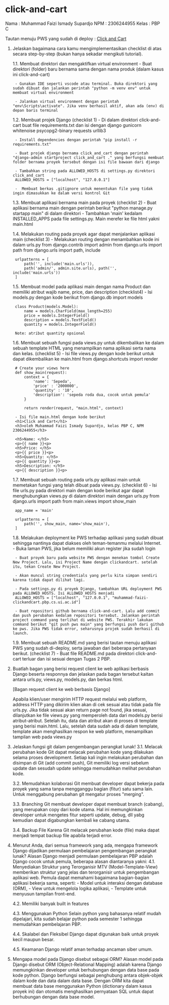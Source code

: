 # click-and-cart 
Nama : Muhammad Faizi Ismady Supardjo
NPM : 2306244955
Kelas : PBP C

Tautan menuju PWS yang sudah di deploy :
[Click and Cart]("http://muhammad-faizi-clickandcart.pbp.cs.ui.ac.id")

1. Jelaskan bagaimana cara kamu mengimplementasikan checklist di atas secara step-by-step (bukan hanya sekadar mengikuti tutorial).

    1.1. Membuat direktori dan mengaktifkan virtual environment
        - Buat direktori (folder) baru bernama sama dengan nama produk (dalam kasus ini click-and-cart)

        - Gunakan IDE seperti vscode atau terminal. Buka direktori yang sudah dibuat dan jalankan perintah "python -m venv env" untuk membuat virtual environment

        - Jalankan virtual environment dengan perintah "env\Scripts\activate". Jika venv berhasil aktif, akan ada (env) di depan baris terminal

    1.2. Membuat projek Django (checklist 1)
        - Di dalam direktori click-and-cart buat file requirements.txt dan isi dengan
        django
        gunicorn
        whitenoise
        psycopg2-binary
        requests
        urllib3

        - Install dependencies dengan perintah "pip install -r requirements.txt"

        - Buat projek django bernama click_and_cart dengan perintah "django-admin startproject click_and_cart ." yang berfungsi membuat folder bernama proyek tersebut dengan isi file bawaan dari django

        - Tambahkan string pada ALLOWED_HOSTS di settings.py direktori click_and_cart 
        ALLOWED_HOSTS = ["localhost", "127.0.0.1"]

        -  Membuat berkas .gitignore untuk menentukan file yang tidak ingin dimasukkan ke dalam versi kontrol Git

    1.3. Membuat aplikasi bernama main pada proyek (checklist 2)
        - Buat aplikasi bernama main dengan perintah berikut "python manage.py startapp main" di dalam direktori
        - Tambahkan 'main' kedalam INSTALLED_APPS pada file settings.py. Main merefer ke file html yakni main.html

    1.4. Melakukan routing pada proyek agar dapat menjalankan aplikasi main (checklist 3)
        - Melakukan routing dengan menambahkan kode ini dalam urls.py
        from django.contrib import admin
        from django.urls import path
        from django.urls import path, include

        urlpatterns = [
            path('', include('main.urls')),
            path('admin/', admin.site.urls), path('', include('main.urls'))
        ]

    1.5. Membuat model pada aplikasi main dengan nama Product dan memiliki atribut wajib name, price, dan description (checklist4)
        - Isi models.py dengan kode berikut
        from django.db import models

        class Product(models.Model):
            name = models.CharField(max_length=255)
            price = models.IntegerField()
            description = models.TextField()
            quantity = models.IntegerField()

        Note: atribut quantity opsional

    1.6. Membuat sebuah fungsi pada views.py untuk dikembalikan ke dalam sebuah template HTML yang menampilkan nama aplikasi serta nama dan kelas. (checklist 5)
        - Isi file views.py dengan kode berikut untuk dapat dikembalikan ke main.html
        from django.shortcuts import render

        # Create your views here
        def show_main(request):
            context = {
                'name': 'Sepeda',
                'price' : '2000000',
                'quantity' : '10',
                'description': 'sepeda roda dua, cocok untuk pemula'
            }

            return render(request, "main.html", context)

        - Isi file main.html dengan kode berikut
        <h1>Click and Cart</h1>
        <h3>oleh Muhammad Faizi Ismady Supardjo, kelas PBP C, NPM 2306244955</h3>

        <h5>Name: </h5>
        <p>{{ name }}<p>
        <h5>Price: </h5>
        <p>{{ price }}<p>
        <h5>Quantity: </h5>
        <p>{{ quantity }}<p>
        <h5>Description: </h5>
        <p>{{ description }}<p>

    1.7. Membuat sebuah routing pada urls.py aplikasi main untuk memetakan fungsi yang telah dibuat pada views.py. (checklist 6)
        - Isi file urls.py pada direktori main dengan kode berikut agar dapat menghubungkan views.py di dalam direktori main dengan urls.py
        from django.urls import path
        from main.views import show_main

        app_name = 'main'

        urlpatterns = [
            path('', show_main, name='show_main'),
        ]

    1.8. Melakukan deployment ke PWS terhadap aplikasi yang sudah dibuat sehingga nantinya dapat diakses oleh teman-temanmu melalui Internet.
        - Buka laman PWS, jika belum memiliki akun register jika sudah login

        - Buat proyek baru pada website PWS dengan menekan tombol Create New Project. Lalu, isi Project Name dengan clickandcart. setelah itu, tekan Create New Project.

        - Akan muncul string credentials yang perlu kita simpan sendiri karena tidak dapat dilihat lagi.

        - Pada settings.py di proyek Django, tambahkan URL deployment PWS pada ALLOWED_HOSTS. Isi ALLOWED_HOSTS menjadi
        ALLOWED_HOSTS = ["localhost", "127.0.0.1", "muhammad-faizi-clickandcart.pbp.cs.ui.ac.id"]

        - Buat repositori github bernama click-and-cart. Lalu add commit dan push perubahan kedalam repositori tersebut. Jalankan perintah project command yang terlihat di website PWS. Terakhir lakukan command berikut "git push pws main" yang berfungsi push dari github ke pws. Jika PWS tidak error, seharusnya projek sudah berhasil di launch.

    1.9. Membuat sebuah README.md yang berisi tautan menuju aplikasi PWS yang sudah di-deploy, serta jawaban dari beberapa pertanyaan berikut. (checklist 7)
        - Buat file README.md pada direktori click-and-cart terluar dan isi sesuai dengan Tugas 2 PBP.

2. Buatlah bagan yang berisi request client ke web aplikasi berbasis Django beserta responnya dan jelaskan pada bagan tersebut kaitan antara urls.py, views.py, models.py, dan berkas html.

    [Bagan request client ke web berbasis Django]

    Apabila klien/user mengirim HTTP request melalui web platform, address HTTP yang dikirim klien akan di cek sesuai atau tidak pada file urls.py. Jika tidak sesuai akan return page not found, jika sesuai, dilanjutkan ke file views.py yang memperoleh data dari models.py berisi atribut-atribut. Setelah itu, data dan atribut akan di proses di template yang berisi main.html. Lalu, setelah data sudah ada di dalam template, template akan menghasilkan respon ke web platform, menampilkan tampilan web pada views.py

3. Jelaskan fungsi git dalam pengembangan perangkat lunak!
    3.1. Melacak perubahan kode
    Git dapat melacak perubahan kode yang dilakukan selama proses development. Setiap kali ingin melakukan perubahan dan disimpan di Git (add commit push), Git memiliki log versi sebelum update dan sesudah update sehingga memudahkan melihat perubahan kode.

    3.2. Memudahkan kolaborasi
    Git membuat developer dapat bekerja pada proyek yang sama tanpa mengganggu bagian (fitur) satu sama lain. Untuk menggabung perubahan git mengatur proses "merging".

    3.3. Branching
    Git membuat developer dapat membuat branch (cabang), yang merupakan copy dari kode utama. Hal ini memungkinkan developer untuk mengetes fitur seperti update, debug, dll yabg kemudian dapat digabungkan kembali ke cabang utama.

    3.4. Backup File
    Karena Git melacak perubahan kode (file) maka dapat menjadi tempat backup file apabila terjadi error.

4. Menurut Anda, dari semua framework yang ada, mengapa framework Django dijadikan permulaan pembelajaran pengembangan perangkat lunak?
    Alasan Django menjadi permulaan pembelajaran PBP adalah Django cocok untuk pemula, beberapa alasan diantaranya yakni:
    4.1. Menyediakan Struktur yang Terorganisir
    MTV (Model-Template-View) memberikan struktur yang jelas dan terorganisir untuk pengembangan aplikasi web. Pemula dapat memahami bagaimana bagian-bagian aplikasi bekerja sama, seperti:
        - Model untuk interaksi dengan database (ORM),
        - View untuk mengelola logika aplikasi,
        - Template untuk menyusun tampilan front-end.

    4.2. Memiliki banyak built in features

    4.3. Menggunakan Python
    Selain python yang bahasanya relatif mudah dipelajari, kita sudah belajar python pada semester 1 sehingga memudahkan pembelajaran PBP.

    4.4. Skalabel dan Fleksibel
    Django dapat digunakan baik untuk proyek kecil maupun besar.

    4.5. Keamanan
    Django relatif aman terhadap ancaman siber umum.

5. Mengapa model pada Django disebut sebagai ORM?
    Alasan model pada Django disebut ORM (Object-Relational Mapping) adalah karena Django memungkinkan developer untuk berhubungan dengan data base pada kode python. Django berfungsi sebagai penghubung antara objek-objek dalam kode dan data dalam data base. Dengan ORM kita dapat membuat data base menggunakan Python (dictionary dalam kasus proyek ini) dan otomatis menghasilkan pernyataan SQL untuk dapat berhubungan dengan data base model.



